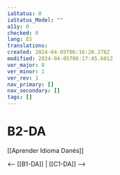 ```yaml
---
iaStatus: 0
iaStatus_Model: ""
a11y: 0
checked: 0
lang: ES
translations: 
created: 2024-04-05T06:16:20.278Z
modified: 2024-04-05T06:17:45.601Z
ver_major: 0
ver_minor: 1
ver_rev: 1
nav_primary: []
nav_secondary: []
tags: []
---
```

# B2-DA

[[Aprender Idioma Danés]]

<-- [[B1-DA]] | [[C1-DA]] -->
